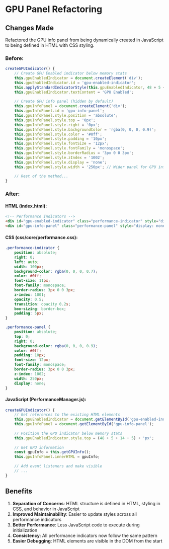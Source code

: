# GPU Panel Refactoring

## Changes Made

Refactored the GPU info panel from being dynamically created in JavaScript to being defined in HTML with CSS styling.

### Before:
```javascript
createGPUIndicator() {
    // Create GPU Enabled indicator below memory stats
    this.gpuEnabledIndicator = document.createElement('div');
    this.gpuEnabledIndicator.id = 'gpu-enabled-indicator';
    this.applyStandardIndicatorStyle(this.gpuEnabledIndicator, 48 + 5 + 14 + 5);
    this.gpuEnabledIndicator.textContent = 'GPU Enabled';
    
    // Create GPU info panel (hidden by default)
    this.gpuInfoPanel = document.createElement('div');
    this.gpuInfoPanel.id = 'gpu-info-panel';
    this.gpuInfoPanel.style.position = 'absolute';
    this.gpuInfoPanel.style.top = '0px';
    this.gpuInfoPanel.style.right = '0px';
    this.gpuInfoPanel.style.backgroundColor = 'rgba(0, 0, 0, 0.9)';
    this.gpuInfoPanel.style.color = '#0ff';
    this.gpuInfoPanel.style.padding = '10px';
    this.gpuInfoPanel.style.fontSize = '12px';
    this.gpuInfoPanel.style.fontFamily = 'monospace';
    this.gpuInfoPanel.style.borderRadius = '3px 0 0 3px';
    this.gpuInfoPanel.style.zIndex = '1002';
    this.gpuInfoPanel.style.display = 'none';
    this.gpuInfoPanel.style.width = '250px'; // Wider panel for GPU info
    
    // Rest of the method...
}
```

### After:

#### HTML (index.html):
```html
<!-- Performance Indicators -->
<div id="gpu-enabled-indicator" class="performance-indicator" style="display: none;">GPU Enabled</div>
<div id="gpu-info-panel" class="performance-panel" style="display: none;"></div>
```

#### CSS (css/core/performance.css):
```css
.performance-indicator {
    position: absolute;
    right: 0;
    left: auto;
    width: 100px;
    background-color: rgba(0, 0, 0, 0.7);
    color: #0ff;
    font-size: 11px;
    font-family: monospace;
    border-radius: 3px 0 0 3px;
    z-index: 1001;
    opacity: 0.5;
    transition: opacity 0.2s;
    box-sizing: border-box;
    padding: 5px;
}

.performance-panel {
    position: absolute;
    top: 0;
    right: 0;
    background-color: rgba(0, 0, 0, 0.9);
    color: #0ff;
    padding: 10px;
    font-size: 12px;
    font-family: monospace;
    border-radius: 3px 0 0 3px;
    z-index: 1002;
    width: 250px;
    display: none;
}
```

#### JavaScript (PerformanceManager.js):
```javascript
createGPUIndicator() {
    // Get references to the existing HTML elements
    this.gpuEnabledIndicator = document.getElementById('gpu-enabled-indicator');
    this.gpuInfoPanel = document.getElementById('gpu-info-panel');
    
    // Position the GPU indicator below memory stats
    this.gpuEnabledIndicator.style.top = (48 + 5 + 14 + 5) + 'px';
    
    // Get GPU information
    const gpuInfo = this.getGPUInfo();
    this.gpuInfoPanel.innerHTML = gpuInfo;
    
    // Add event listeners and make visible
    // ...
}
```

## Benefits

1. **Separation of Concerns**: HTML structure is defined in HTML, styling in CSS, and behavior in JavaScript
2. **Improved Maintainability**: Easier to update styles across all performance indicators
3. **Better Performance**: Less JavaScript code to execute during initialization
4. **Consistency**: All performance indicators now follow the same pattern
5. **Easier Debugging**: HTML elements are visible in the DOM from the start